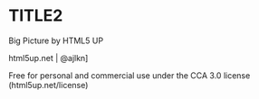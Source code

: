 # TITLE2

Big Picture by HTML5 UP

html5up.net | @ajlkn]

Free for personal and commercial use under the CCA 3.0 license (html5up.net/license)
